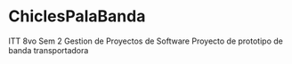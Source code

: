 # ChiclesPalaBanda
ITT 8vo Sem 2 Gestion de Proyectos de Software Proyecto de prototipo de banda transportadora
